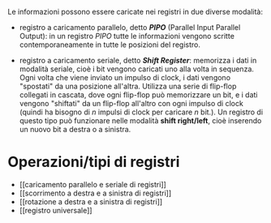 Le informazioni possono essere caricate nei registri in due diverse modalità:

- registro a caricamento parallelo, detto ***PIPO*** (Parallel Input Parallel Output): in un registro *PIPO* tutte le informazioni vengono scritte contemporaneamente in tutte le posizioni del registro.

- registro a caricamento seriale, detto ***Shift Register***: memorizza i dati in modalità seriale, cioè i bit vengono caricati uno alla volta in sequenza. Ogni volta che viene inviato un impulso di clock, i dati vengono "spostati" da una posizione all'altra. Utilizza una serie di flip-flop collegati in cascata, dove ogni flip-flop può memorizzare un bit, e i dati vengono "shiftati" da un flip-flop all'altro con ogni impulso di clock (quindi ha bisogno di $n$ impulsi di clock per caricare $n$ bit.). Un registro di questo tipo può funzionare nelle modalità **shift right/left**, cioè inserendo un nuovo bit a destra o a sinistra.
# Operazioni/tipi di registri

- [[caricamento parallelo e seriale di registri]]
- [[scorrimento a destra e a sinistra di registri]]
- [[rotazione a destra e a sinistra di registri]]
- [[registro universale]]